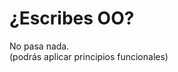 # ¿Escribes OO?

<div class="fragment">
No pasa nada.

<div>(podrás aplicar principios funcionales)</div>
</div>
